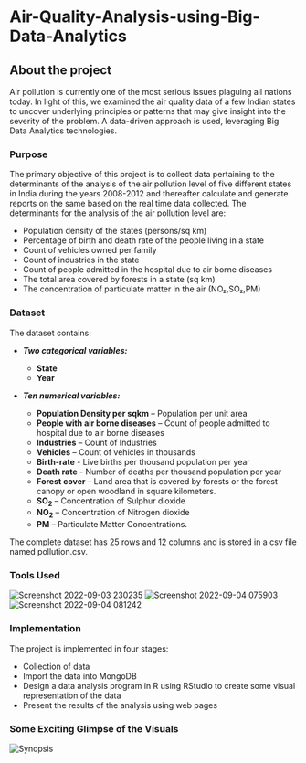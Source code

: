 # Air-Quality-Analysis-using-Big-Data-Analytics

## About the project 
Air pollution is currently one of the most serious issues plaguing all nations today. In light of this, we examined the air quality data of a few Indian states to uncover underlying principles or patterns that may give insight into the severity of the problem. A data-driven approach is used, leveraging Big Data Analytics technologies.
 
 ### Purpose
The primary objective of this project is to collect data pertaining to the determinants of the analysis of the air pollution level of five different states in India during the years 2008-2012 and thereafter calculate and generate reports on the same based on the real time data collected. The determinants for the analysis of the air pollution level are:

-	Population density of the states (persons/sq km)
-	Percentage of birth and death rate of the people living in a state
-	Count of vehicles owned per family
-	Count of industries in the state
-	Count of people admitted in the hospital due to air borne diseases
-	The total area covered by forests in a state (sq km)
- The concentration of particulate matter in the air (NO₂,SO₂,PM)

### Dataset

The dataset contains:
- ***Two categorical variables:***
    - **State**
    -	**Year**
   
-	***Ten numerical variables:***
    -	**Population Density per sqkm** – Population per unit area
    -	**People with air borne diseases** – Count of people admitted to hospital due to air 
borne diseases
    -	**Industries** – Count of Industries
    -	**Vehicles** – Count of vehicles in thousands
    -	**Birth-rate** - Live births per thousand population per year
    -	**Death rate** - Number of deaths per thousand population per year
    -	**Forest cover** – Land area that is covered by forests or the forest canopy or open 
woodland in square kilometers.
    -	**SO<sub>2</sub>** – Concentration of Sulphur dioxide
    -	**NO<sub>2</sub>** – Concentration of Nitrogen dioxide
    -	**PM** – Particulate Matter Concentrations.

The complete dataset has 25 rows and 12 columns and is stored in a csv file named pollution.csv.

### Tools Used
![Screenshot 2022-09-03 230235](https://user-images.githubusercontent.com/71536311/188284725-a99e99dc-0b32-4819-87bf-e3cbd9f1d966.png) ![Screenshot 2022-09-04 075903](https://user-images.githubusercontent.com/71536311/188296743-ade5d961-8d00-42b2-8348-8695b8ff2e34.png)![Screenshot 2022-09-04 081242](https://user-images.githubusercontent.com/71536311/188297252-27f1c2d2-8b62-43d6-be54-84a707d21cb2.png)

### Implementation
The project is implemented in four stages:
-	Collection of data 
-	Import the data into MongoDB
-	Design a data analysis program in R using RStudio to create some visual representation of the data
-	Present the results of the analysis using web pages

### Some Exciting Glimpse of the Visuals

![Synopsis](https://user-images.githubusercontent.com/71536311/188313780-38a8a4b9-2816-4cd9-aed0-dd0d83cc5463.png)






